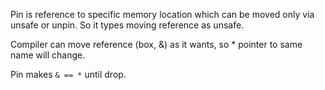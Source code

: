 
Pin is reference to specific memory location which can be moved only via unsafe or unpin.
So it types moving reference as unsafe.

Compiler can move reference (box, &) as it wants, so * pointer to same name will change.

Pin makes `& == *` until drop.